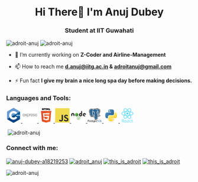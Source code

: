 <h1 align="center">Hi There👋 I'm Anuj Dubey</h1>
<h3 align="center">Student at IIT Guwahati</h3>

<p align="left"> <img src="https://komarev.com/ghpvc/?username=adroit-anuj&label=Profile%20views&color=0e75b6&style=flat" alt="adroit-anuj" /> 
<img src="https://img.shields.io/badge/Adroitly-Designed-blue" alt="adroit-anuj" /> </p>

- 🔭 I’m currently working on **Z-Coder and Airline-Management**

- 📫 How to reach me **d.anuj@iitg.ac.in & adroitanuj@gmail.com**

- ⚡ Fun fact **I give my brain a nice long spa day before making decisions.**


<h3 align="left">Languages and Tools:</h3>
<p align="left"> <a href="https://www.w3schools.com/cpp/" target="_blank" rel="noreferrer"> <img src="https://raw.githubusercontent.com/devicons/devicon/master/icons/cplusplus/cplusplus-original.svg" alt="cplusplus" width="40" height="40"/> </a> <a href="https://expressjs.com" target="_blank" rel="noreferrer"> <img src="https://raw.githubusercontent.com/devicons/devicon/master/icons/express/express-original-wordmark.svg" alt="express" width="40" height="40"/> </a> <a href="https://www.w3.org/html/" target="_blank" rel="noreferrer"> <img src="https://raw.githubusercontent.com/devicons/devicon/master/icons/html5/html5-original-wordmark.svg" alt="html5" width="40" height="40"/> </a> <a href="https://developer.mozilla.org/en-US/docs/Web/JavaScript" target="_blank" rel="noreferrer"> <img src="https://raw.githubusercontent.com/devicons/devicon/master/icons/javascript/javascript-original.svg" alt="javascript" width="40" height="40"/> </a> <a href="https://nodejs.org" target="_blank" rel="noreferrer"> <img src="https://raw.githubusercontent.com/devicons/devicon/master/icons/nodejs/nodejs-original-wordmark.svg" alt="nodejs" width="40" height="40"/> </a> <a href="https://www.postgresql.org" target="_blank" rel="noreferrer"> <img src="https://raw.githubusercontent.com/devicons/devicon/master/icons/postgresql/postgresql-original-wordmark.svg" alt="postgresql" width="40" height="40"/> </a> <a href="https://www.python.org" target="_blank" rel="noreferrer"> <img src="https://raw.githubusercontent.com/devicons/devicon/master/icons/python/python-original.svg" alt="python" width="40" height="40"/> </a> <a href="https://reactjs.org/" target="_blank" rel="noreferrer"> <img src="https://raw.githubusercontent.com/devicons/devicon/master/icons/react/react-original-wordmark.svg" alt="react" width="40" height="40"/> </a> </p>




<p>&nbsp;<img align="center" src="https://github-readme-stats.vercel.app/api?username=adroit-anuj&show_icons=true&locale=en" alt="adroit-anuj" /></p>

<h3 align="left">Connect with me:</h3>
<p align="left">
<a href="https://linkedin.com/in/anuj-dubey-a18219253" target="blank"><img align="center" src="https://raw.githubusercontent.com/rahuldkjain/github-profile-readme-generator/master/src/images/icons/Social/linked-in-alt.svg" alt="anuj-dubey-a18219253" height="30" width="40" /></a>
<a href="https://instagram.com/adroit_anuj" target="blank"><img align="center" src="https://raw.githubusercontent.com/rahuldkjain/github-profile-readme-generator/master/src/images/icons/Social/instagram.svg" alt="adroit_anuj" height="30" width="40" /></a>
<a href="https://codeforces.com/profile/this_is_adroit" target="blank"><img align="center" src="https://raw.githubusercontent.com/rahuldkjain/github-profile-readme-generator/master/src/images/icons/Social/codeforces.svg" alt="this_is_adroit" height="30" width="40" /></a>
<a href="https://www.leetcode.com/this_is_adroit" target="blank"><img align="center" src="https://raw.githubusercontent.com/rahuldkjain/github-profile-readme-generator/master/src/images/icons/Social/leet-code.svg" alt="this_is_adroit" height="30" width="40" /></a>
</p>

<p align="left"> <img src="https://forthebadge.com/images/badges/ohhh-i-get-what-this-is-now.svg" alt="adroit-anuj" /></p>
